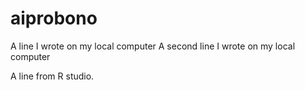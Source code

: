 # aiprobono
A line I wrote on my local computer
A second line I wrote on my local computer

A line from R studio.


